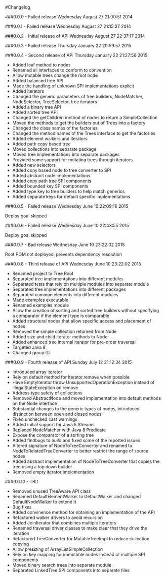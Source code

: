 #Changelog


###0.0.0 - Failed release
Wednesday August 27 21:00:51 2014

###0.0.1 - Failed release
Wednesday August 27 21:15:37 2014

###0.0.2 - Initial release of API
Wednesday August 27 22:37:17 2014

###0.0.3 - Failed release
Thursday January 22 20:59:57 2015

###0.0.4 - Second release of API
Thursday January 22 21:27:56 2015

* Added leaf method to nodes
* Renamed all interfaces to conform to convention
* Allow mutable trees change the root node 
* Added balanced tree API
* Made the handling of unknown SPI implementations explicit
* Added iterators
* Changed the generic parameters of tree builders, NodeMatcher, NodeSelector, TreeSelector, tree iterators
* Added a binary tree API
* Added sorted  tree API
* Changed the getChildren method of nodes to return a SimpleCollection
* Moved the methods to get the builders out of Trees into a factory
* Changed the class names of the factories
* Changed the method names of the Trees interface to get the factories
* Added element walkers and iterators
* Added path copy based tree
* Moved collections into separate package
* Moved tree implementations into separate packages
* Provided some support for mutating trees through iterators
* Added new selectors
* Added copy based node to tree converter to SPI
* Added abstract node implementations
* Added copy path tree SPI components
* Added bounded key SPI components
* Added type key to tree builders to help match generics
* Added separate keys for default specific implementations

###0.0.5 - Failed release
Wednesday June 10 22:09:16 2015

Deploy goal skipped

###0.0.6 - Failed release
Wednesday June 10 22:43:55 2015

Deploy goal skipped

###0.0.7 - Bad release
Wednesday June 10 23:22:02 2015

Root POM not deployed, prevents dependency resolution

###0.0.8 - Third release of API
Wednesday June 10 23:22:02 2015

* Renamed project to Tree Root
* Separated tree implementations into different modules
* Separated tests that rely on multiple modules into separate module
* Separated tree implementations into different packages
* Separated common elements into different modules
* Made examples executable
* Renamed examples module
* Allow the creation of sorting and sorted tree builders without specifying a comparator if the element type is
comparable
* Added structural nodes that allow specific access and placement of nodes
* Removed the simple collection returned from Node
* Added size and child iterator methods to Node
* Added enhanced tree internal iterator for pre-order traversal
* Targeted Java 8
* Changed group ID

###0.0.9 - Fourth release of API
Sunday July 12 21:12:34 2015

* Introduced array iterator
* Rely on default method for Iterator.remove when possible
* Have EmptyIterator throw UnsupportedOperationException instead of IllegalStateException on remove
* Address type safety of collections
* Removed AbstractNode and moved implementation into default methods on the Node interface
* Substantial changes to the generic types of nodes, introduced distinction between open and closed nodes
* Fixed unchecked cast warnings
* Added initial support for Java 8 Streams
* Replaced NodeMatcher with Java 8 Predicate
* Expose the comparator of a sorting tree
* Added findbugs to build and fixed some of the reported issues
* Altered signature of NodeToTreeConverter and renamed to NodeToRelatedTreeConverter to better restrict the range of
source nodes
* Added abstract implementation of NodeToTreeConverter that copies the tree using a top down builder
* Removed empty iterator implementation

###0.0.10 - TBD

* Removed unused TreeAware API class
* Renamed DefaultElementWalker to DefaultWalker and changed DefaultNodeWalker to extend it
* Bug fixes
* Added convinence method for obtaining an implementation of the API
* Refactored walker drivers to avoid recursion
* Added JoinIterator that combines multiple iterators
* Renamed traversal driver classes to make clear that they drive the iteration
* Refactored TreeConverter for MutableTreeImpl to reduce collection copying
* Allow presizing of ArrayListSimpleCollection
* Rely on key mapping for immutable nodes instead of multiple SPI components
* Moved binary search trees into separate module
* Separated LinkedTree SPI components into separate files
